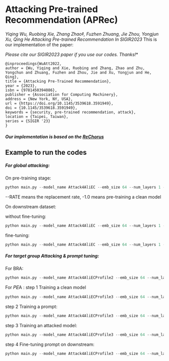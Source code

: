 #   Attacking Pre-trained Recommendation (APRec)
  *Yiqing Wu, Ruobing Xie, Zhang Zhao‡, Fuzhen Zhuang, Jie Zhou, Yongjun Xu, Qing He  Attacking Pre-trained Recommendation  In SIGIR2023*
 This is our implementation of the paper: 



**Please cite our SIGIR2023* paper if you use our codes. Thanks!**

```
@inproceedings{WuAtt2022,
author = {Wu, Yiqing and Xie, Ruobing and Zhang, Zhao and Zhu, Yongchun and Zhuang, Fuzhen and Zhou, Jie and Xu, Yongjun and He, Qing},
title = {Attacking Pre-Trained Recommendation},
year = {2023},
isbn = {9781450394086},
publisher = {Association for Computing Machinery},
address = {New York, NY, USA},
url = {https://doi.org/10.1145/3539618.3591949},
doi = {10.1145/3539618.3591949},
keywords = {security, pre-trained recommendation, attack},
location = {Taipei, Taiwan},
series = {SIGIR '23}
}
```



##### Our implementation is based on the [ReChorus](https://github.com/THUwangcy/ReChorus)

## Example to run the codes	

##### For global attacking:

On pre-training stage:

```python
python main.py --model_name Attack4AliEC --emb_size 64 --num_layers 1 --num_heads 1 --lr 1e-4 --l2 1e-6 --history_max 100 --dataset 'AttackAliEC' --gpu 1 --stage 1 --RATE 0.0
```

--RATE means the replacement rate, -1.0 means pre-training a clean model

On downstream dataset:

without fine-tuning:

```python
python main.py --model_name Attack4AliEC --emb_size 64 --num_layers 1 --num_heads 1 --lr 1e-4 --l2 1e-6 --history_max 100 --dataset 'AttackAliEC' --gpu 1 --stage 4 --RATE 0.0
```

 fine-tuning:

```python
python main.py --model_name Attack4AliEC --emb_size 64 --num_layers 1 --num_heads 1 --lr 1e-4 --l2 1e-6 --history_max 100 --dataset 'AttackAliEC' --gpu 1 --stage 3 --RATE 0.0
```
##### For target group Attacking & prompt tuning:
For BRA:
```python
python main.py --model_name Attack4AliECProfile2 --emb_size 64 --num_layers 1 --num_heads 1 --lr 1e-4 --l2 1e-6 --history_max 100 --dataset 'AttackAliEC' --gpu 1 --stage 1 --RATE 0.0
```
For 𝑃𝐸A :
step 1 Training a clean model
```python
python main.py --model_name Attack4AliECProfile3 --emb_size 64 --num_layers 1 --num_heads 1 --lr 1e-4 --l2 1e-6 --history_max 100 --dataset AttackAliEC --gpu 1 --stage 1  --RATE -1.0 --w_prompt 0
```
step 2 Training a prompt:
```python
python main.py --model_name Attack4AliECProfile3 --emb_size 64 --num_layers 1 --num_heads 1 --lr 1e-4 --l2 1e-6 --history_max 100 --dataset AttackAliEC --gpu 1 --stage 2  --RATE -1.0 --w_prompt 1
```
step 3 Training an attacked model:
```python
python main.py --model_name Attack4AliECProfile3 --emb_size 64 --num_layers 1 --num_heads 1 --lr 1e-4 --l2 1e-6 --history_max 100 --dataset AttackAliEC --gpu 1 --stage 5  --RATE 0.5 --w_prompt 1
```
step 4 Fine-tuning prompt on downstream:
```python
python main.py --model_name Attack4AliECProfile3 --emb_size 64 --num_layers 1 --num_heads 1 --lr 1e-4 --l2 1e-6 --history_max 100 --dataset AttackAliEC --gpu 1 --stage 7  --RATE -1.0 --w_prompt 1
```





